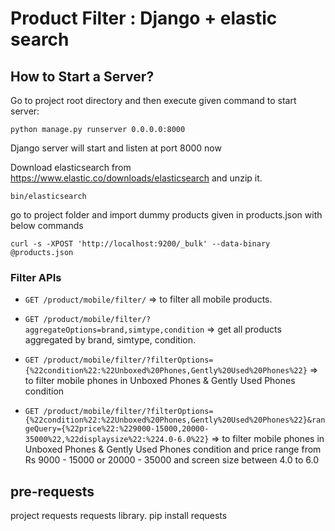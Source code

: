 # Product Filter : Django + elastic search 

## How to Start a Server?

Go to project root directory and then execute given command to start server:

```shell
python manage.py runserver 0.0.0.0:8000
```

Django server will start and listen at port 8000 now


Download elasticsearch from https://www.elastic.co/downloads/elasticsearch and unzip it.

```shell
bin/elasticsearch
```

go to project folder and import dummy products given in products.json with below commands

```shell
curl -s -XPOST 'http://localhost:9200/_bulk' --data-binary @products.json
```

### Filter APIs

  - `GET /product/mobile/filter/`  => to filter all mobile products.

  - `GET /product/mobile/filter/?aggregateOptions=brand,simtype,condition` => get all products aggregated by brand, simtype, condition.

  - `GET /product/mobile/filter/?filterOptions={%22condition%22:%22Unboxed%20Phones,Gently%20Used%20Phones%22}`  => to filter mobile phones in Unboxed Phones & Gently Used Phones condition
  
  - `GET /product/mobile/filter/?filterOptions={%22condition%22:%22Unboxed%20Phones,Gently%20Used%20Phones%22}&rangeQuery={%22price%22:%229000-15000,20000-35000%22,%22displaysize%22:%224.0-6.0%22}`  => to filter mobile phones in Unboxed Phones & Gently Used Phones condition and price range from Rs 9000 - 15000 or 20000 - 35000 and screen size between 4.0 to 6.0



## pre-requests

project requests requests library.
pip install requests 



 